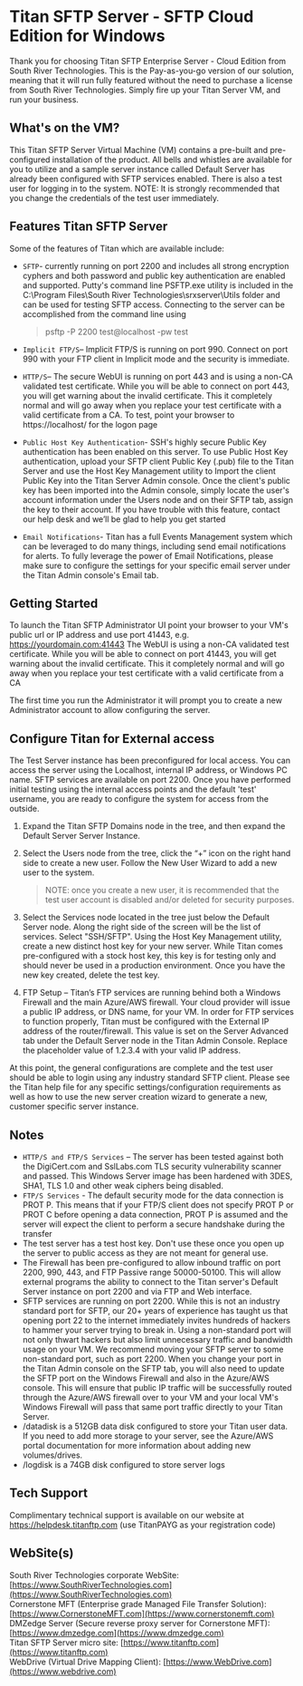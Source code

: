 # Titan SFTP Server - SFTP Cloud Edition for Windows

Thank you for choosing Titan SFTP Enterprise Server - Cloud Edition from South River Technologies. This is the Pay-as-you-go version of our solution, meaning that it will run fully featured without the need to purchase a license from South River Technologies. Simply fire up your Titan Server VM, and run your business.

## What's on the VM?

This Titan SFTP Server Virtual Machine (VM) contains a pre-built and pre-configured installation of the product. All bells and whistles are available for you to utilize and a sample server instance called Default Server has already been configured with SFTP services enabled. There is also a test user for logging in to the system. NOTE: It is strongly recommended that you change the credentials of the test user immediately.

## Features Titan SFTP Server

Some of the features of Titan which are available include:

- `SFTP`- currently running on port 2200 and includes all strong encryption cyphers and both password and public key authentication are enabled and supported. Putty's command line PSFTP.exe utility is included in the C:\Program Files\South River Technologies\srxserver\Utils folder and can be used for testing SFTP access. Connecting to the server can be accomplished from the command line using

  > psftp -P 2200 test@localhost -pw test
  >
- `Implicit FTP/S`– Implicit FTP/S is running on port 990. Connect on port 990 with your FTP client in Implicit mode and the security is immediate.
- `HTTP/S`– The secure WebUI is running on port 443 and is using a non-CA validated test certificate. While you will be able to connect on port 443, you will get warning about the invalid certificate. This it completely normal and will go away when you replace your test certificate with a valid certificate from a CA. To test, point your browser to https://localhost/ for the logon page
- `Public Host Key Authentication`- SSH's highly secure Public Key authentication has been enabled on this server. To use Public Host Key authentication, upload your SFTP client Public Key (.pub) file to the Titan Server and use the Host Key Management utility to Import the client Public Key into the Titan Server Admin console. Once the client's public key has been imported into the Admin console, simply locate the user's account information under the Users node and on their SFTP tab, assign the key to their account. If you have trouble with this feature, contact our help desk and we’ll be glad to help you get started
- `Email Notifications`- Titan has a full Events Management system which can be leveraged to do many things, including send email notifications for alerts. To fully leverage the power of Email Notifications, please make sure to configure the settings for your specific email server under the Titan Admin console's Email tab.

## Getting Started

To launch the Titan SFTP Administrator UI point your browser to your VM's public url or IP address and use port 41443, e.g. https://yourdomain.com:41443 The WebUI is using a non-CA validated test certificate. While you will be able to connect on port 41443, you will get warning about the invalid certificate. This it completely normal and will go away when you replace your test certificate with a valid certificate from a CA

The first time you run the Administrator it will prompt you to create a new Administrator account to allow configuring the server.

## Configure Titan for External access

The Test Server instance has been preconfigured for local access. You can access the server using the Localhost, internal IP address, or Windows PC name. SFTP services are available on port 2200. Once you have performed initial testing using the internal access points and the default 'test' username, you are ready to configure the system for access from the outside.

1. Expand the Titan SFTP Domains node in the tree, and then expand the Default Server Server Instance.
2. Select the Users node from the tree, click the “+” icon on the right hand side to create a new user. Follow the New User Wizard to add a new user to the system.

   > NOTE: once you create a new user, it is recommended that the test user account is disabled and/or deleted for security purposes.
   >
3. Select the Services node located in the tree just below the Default Server node. Along the right side of the screen will be the list of services. Select "SSH/SFTP". Using the Host Key Management utility, create a new distinct host key for your new server. While Titan comes pre-configured with a stock host key, this key is for testing only and should never be used in a production environment. Once you have the new key created, delete the test key.
4. FTP Setup – Titan’s FTP services are running behind both a Windows Firewall and the main Azure/AWS firewall. Your cloud provider will issue a public IP address, or DNS name, for your VM. In order for FTP services to function properly, Titan must be configured with the External IP address of the router/firewall. This value is set on the Server Advanced tab under the Default Server node in the Titan Admin Console. Replace the placeholder value of 1.2.3.4 with your valid IP address.

At this point, the general configurations are complete and the test user should be able to login using any industry standard SFTP client.  Please see the Titan help file for any specific settings/configuration requirements as well as how to use the new server creation wizard to generate a new, customer specific server instance.

## Notes

- `HTTP/S and FTP/S Services` – The server has been tested against both the DigiCert.com and SslLabs.com TLS security vulnerability scanner and passed. This Windows Server image has been hardened with 3DES, SHA1, TLS 1.0 and other weak ciphers being disabled.
- `FTP/S Services` - The default security mode for the data connection is PROT P. This means that if your FTP/S client does not specify PROT P or PROT C before opening a data connection, PROT P is assumed and the server will expect the client to perform a secure handshake during the transfer
- The test server has a test host key. Don't use these once you open up the server to public access as they are not meant for general use.
- The Firewall has been pre-configured to allow inbound traffic on port 2200, 990, 443, and FTP Passive range 50000-50100. This will allow external programs the ability to connect to the Titan server's Default Server instance on port 2200 and via FTP and Web interface.
- SFTP services are running on port 2200. While this is not an industry standard port for SFTP, our 20+ years of experience has taught us that opening port 22 to the internet immediately invites hundreds of hackers to hammer your server trying to break in. Using a non-standard port will not only thwart hackers but also limit unnecessary traffic and bandwidth usage on your VM. We recommend moving your SFTP server to some non-standard port, such as port 2200. When you change your port in the Titan Admin console on the SFTP tab, you will also need to update the SFTP port on the Windows Firewall and also in the Azure/AWS console. This will ensure that public IP traffic will be successfully routed through the Azure/AWS firewall over to your VM and your local VM's Windows Firewall will pass that same port traffic directly to your Titan Server.
- /datadisk is a 512GB data disk configured to store your Titan user data. If you need to add more storage to your server, see the
  Azure/AWS portal documentation for more information about adding new volumes/drives.
- /logdisk is a 74GB disk configured to store server logs

## Tech Support

Complimentary technical support is available on our website at https://helpdesk.titanftp.com (use TitanPAYG as your registration code)

## WebSite(s)

South River Technologies corporate WebSite:  [https://www.SouthRiverTechnologies.com](https://www.SouthRiverTechnologies.com)<br />
Cornerstone MFT (Enterprise grade Managed File Transfer Solution): [https://www.CornerstoneMFT.com](https://www.cornerstonemft.com)<br />
DMZedge Server (Secure reverse proxy server for Cornerstone MFT): [https://www.dmzedge.com](https://www.dmzedge.com)<br />
Titan SFTP Server micro site: [https://www.titanftp.com](https://www.titanftp.com)<br />
WebDrive (Virtual Drive Mapping Client): [https://www.WebDrive.com](https://www.webdrive.com)<br />
